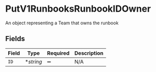 # PutV1RunbooksRunbookIDOwner

An object representing a Team that owns the runbook


## Fields

| Field              | Type               | Required           | Description        |
| ------------------ | ------------------ | ------------------ | ------------------ |
| `ID`               | **string*          | :heavy_minus_sign: | N/A                |